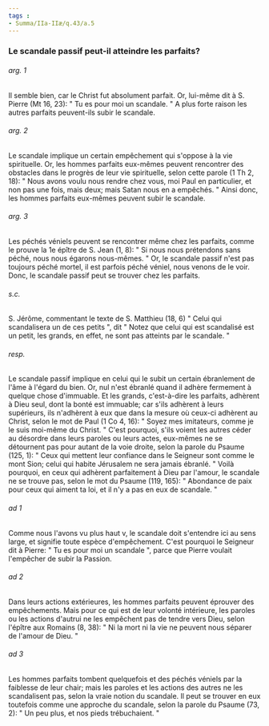 ```yaml
---
tags : 
- Summa/IIa-IIæ/q.43/a.5
---
```


### Le scandale passif peut-il atteindre les parfaits?

###### arg. 1
Il semble bien, car le Christ fut absolument parfait. Or, lui-même dit à S. Pierre (Mt 16, 23): " Tu es pour moi un scandale. " A plus forte raison les autres parfaits peuvent-ils subir le scandale. 

###### arg. 2
Le scandale implique un certain empêchement qui s'oppose à la vie spirituelle. Or, les hommes parfaits eux-mêmes peuvent rencontrer des obstacles dans le progrès de leur vie spirituelle, selon cette parole (1 Th 2, 18): " Nous avons voulu nous rendre chez vous, moi Paul en particulier, et non pas une fois, mais deux; mais Satan nous en a empêchés. " Ainsi donc, les hommes parfaits eux-mêmes peuvent subir le scandale. 

###### arg. 3
Les péchés véniels peuvent se rencontrer même chez les parfaits, comme le prouve la 1e épître de S. Jean (1, 8): " Si nous nous prétendons sans péché, nous nous égarons nous-mêmes. " Or, le scandale passif n'est pas toujours péché mortel, il est parfois péché véniel, nous venons de le voir. Donc, le scandale passif peut se trouver chez les parfaits. 

###### s.c.
S. Jérôme, commentant le texte de S. Matthieu (18, 6) " Celui qui scandalisera un de ces petits ", dit " Notez que celui qui est scandalisé est un petit, les grands, en effet, ne sont pas atteints par le scandale. " 

###### resp.
Le scandale passif implique en celui qui le subit un certain ébranlement de l'âme à l'égard du bien. Or, nul n'est ébranlé quand il adhère fermement à quelque chose d'immuable. Et les grands, c'est-à-dire les parfaits, adhèrent à Dieu seul, dont la bonté est immuable; car s'ils adhèrent à leurs supérieurs, ils n'adhèrent à eux que dans la mesure où ceux-ci adhèrent au Christ, selon le mot de Paul (1 Co 4, 16): " Soyez mes imitateurs, comme je le suis moi-même du Christ. " C'est pourquoi, s'ils voient les autres céder au désordre dans leurs paroles ou leurs actes, eux-mêmes ne se détournent pas pour autant de la voie droite, selon la parole du Psaume (125, 1): " Ceux qui mettent leur confiance dans le Seigneur sont comme le mont Sion; celui qui habite Jérusalem ne sera jamais ébranlé. " Voilà pourquoi, en ceux qui adhèrent parfaitement à Dieu par l'amour, le scandale ne se trouve pas, selon le mot du Psaume (119, 165): " Abondance de paix pour ceux qui aiment ta loi, et il n'y a pas en eux de scandale. " 

###### ad 1
Comme nous l'avons vu plus haut v, le scandale doit s'entendre ici au sens large, et signifie toute espèce d'empêchement. C'est pourquoi le Seigneur dit à Pierre: " Tu es pour moi un scandale ", parce que Pierre voulait l'empêcher de subir la Passion. 

###### ad 2
Dans leurs actions extérieures, les hommes parfaits peuvent éprouver des empêchements. Mais pour ce qui est de leur volonté intérieure, les paroles ou les actions d'autrui ne les empêchent pas de tendre vers Dieu, selon l'épître aux Romains (8, 38): " Ni la mort ni la vie ne peuvent nous séparer de l'amour de Dieu. " 

###### ad 3
Les hommes parfaits tombent quelquefois et des péchés véniels par la faiblesse de leur chair; mais les paroles et les actions des autres ne les scandalisent pas, selon la vraie notion du scandale. Il peut se trouver en eux toutefois comme une approche du scandale, selon la parole du Psaume (73, 2): " Un peu plus, et nos pieds trébuchaient. " 

